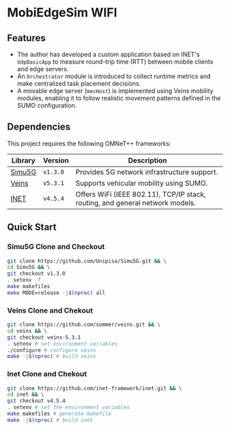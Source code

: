 # MobiEdgeSim WIFI

## Features
- The author has developed a custom application based on INET's `UdpBasicApp` to measure round-trip time (RTT) between mobile clients and edge servers.
- An `Orchestrator` module is introduced to collect runtime metrics and make centralized task placement decisions.
- A movable edge server (`mecHost`) is implemented using Veins mobility modules, enabling it to follow realistic movement patterns defined in the SUMO configuration.

## Dependencies

This project requires the following OMNeT++ frameworks:

| Library | Version | Description |
|--------|---------|-------------|
| [Simu5G](https://github.com/Unipisa/Simu5G) | `v1.3.0` | Provides 5G network infrastructure support.  |
| [Veins](https://github.com/sommer/veins) | `v5.3.1` | Supports vehicular mobility using SUMO.|
| [INET](https://github.com/inet-framework/inet) | `v4.5.4` | Offers WiFi (IEEE 802.11), TCP/IP stack, routing, and general network models.|

## Quick Start

### Simu5G Clone and Checkout

```bash
git clone https://github.com/Unipisa/Simu5G.git && \
cd Simu5G && \
git checkout v1.3.0
. setenv -f
make makefiles
make MODE=release -j$(nproc) all
```
  
### Veins Clone and Chekout

```bash
git clone https://github.com/sommer/veins.git && \
cd veins && \
git checkout veins-5.3.1
. setenv # set environment variables
./configure # configure veins
make -j$(nproc) # build veins
```

### Inet Clone and Chekout
```bash
git clone https://github.com/inet-framework/inet.git && \
cd inet && \
git checkout v4.5.4
. setenv # set the environment variables
make makefiles # generate makefile
make -j$(nproc) # build inet
```

